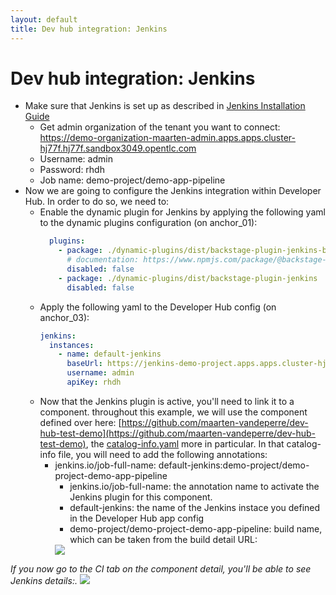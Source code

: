 ```yaml
---
layout: default
title: Dev hub integration: Jenkins
---
```


# Dev hub integration: Jenkins

* Make sure that Jenkins is set up as described in [Jenkins Installation Guide](https://maarten-vandeperre.github.io/developer-hub-documentation/jenkins/infra_setup_jenkins.html)
    * Get admin organization of the tenant you want to connect: https://demo-organization-maarten-admin.apps.apps.cluster-hj77f.hj77f.sandbox3049.opentlc.com
    * Username: admin
    * Password: rhdh
    * Job name: demo-project/demo-app-pipeline
* Now we are going to configure the Jenkins integration
  within Developer Hub. In order to do so,
  we need to:
  * Enable the dynamic plugin for Jenkins by applying the following yaml to the dynamic plugins configuration (on anchor_01):
    ```yaml
      plugins:
        - package: ./dynamic-plugins/dist/backstage-plugin-jenkins-backend-dynamic
          # documentation: https://www.npmjs.com/package/@backstage-community/plugin-jenkins-backend
          disabled: false
        - package: ./dynamic-plugins/dist/backstage-plugin-jenkins
          disabled: false
    ```
  * Apply the following yaml to the Developer Hub config (on anchor_03):
    ```yaml
    jenkins:
      instances:
        - name: default-jenkins
          baseUrl: https://jenkins-demo-project.apps.apps.cluster-hj77f.hj77f.sandbox3049.opentlc.com/
          username: admin
          apiKey: rhdh
    ```
  * Now that the Jenkins plugin is active, you'll need to link it to a component. throughout this example, we will use the component defined over here:
  [https://github.com/maarten-vandeperre/dev-hub-test-demo](https://github.com/maarten-vandeperre/dev-hub-test-demo), the 
  [catalog-info.yaml](https://github.com/maarten-vandeperre/dev-hub-test-demo/blob/master/catalog-info.yaml)
  more in particular.
  In that catalog-info file, you will need to add the following annotations:
    * jenkins.io/job-full-name: default-jenkins:demo-project/demo-project-demo-app-pipeline
      * jenkins.io/job-full-name: the annotation name to activate the Jenkins plugin for this component.
      * default-jenkins: the name of the Jenkins instace you defined in the Developer Hub app config
      * demo-project/demo-project-demo-app-pipeline: build name, which can be taken from the build detail URL:  
      <img src="https://raw.githubusercontent.com/maarten-vandeperre/developer-hub-documentation/main/images/jenkins_3.png" class="large">  

_If you now go to the CI tab on the component detail, you'll be able to see Jenkins details:._
<img src="https://raw.githubusercontent.com/maarten-vandeperre/developer-hub-documentation/main/images/jenkins_4.png" class="large">
